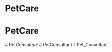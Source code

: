﻿# PetCare
# PetCare
#   P e t _ C o n s u l t a n t  
 #   P e t _ C o n s u l t a n t  
 #   P e t _ C o n s u l t a n t  
 